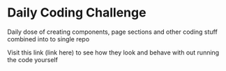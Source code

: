 # Daily Coding Challenge
Daily dose of creating components, page sections and other coding stuff combined into to single repo

Visit this link (link here) to see how they look and behave with out running the code yourself
